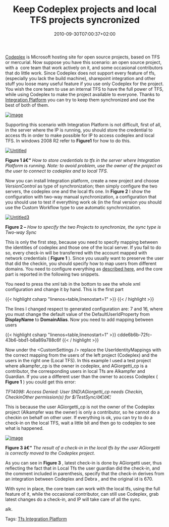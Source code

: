 ﻿---
title: "Keep Codeplex projects and local TFS projects syncronized"
description: ""
date: 2010-09-30T07:00:37+02:00
draft: false
tags: [Tfs]
categories: [Team Foundation Server]
---
[Codeplex](http://www.codeplex.com/) is Microsoft hosting site for open source projects, based on TFS or mercurial. Now suppose you have this scenario: an open source project, with a  core team that work actively on it, and some occasional contributors that do little work. Since Codeplex does not support every feature of tfs, (especially you lack the build machine), sharepoint integration and other stuff you loose many useful feature if you use only Codeplex for the project. You wish the core team to use an internal TFS to have the full power of TFS, while using Codeplex to make the project available to everyone. Thanks to [Integration Platform](http://tfsintegration.codeplex.com/) you can try to keep them synchronized and use the best of both of them.

[![image](https://www.codewrecks.com/blog/wp-content/uploads/2010/09/image_thumb.png "image")](https://www.codewrecks.com/blog/wp-content/uploads/2010/09/image.png)

Supporting this scenario with Integration Platform is not difficult, first of all, in the server where the IP is running, you should store the credential to access tfs in order to make possible for IP to access codeplex and local TFS. In windows 2008 R2 refer to  **Figure1** for how to do this.

[![Untitled](https://www.codewrecks.com/blog/wp-content/uploads/2010/09/Untitled_thumb.png "Untitled")](https://www.codewrecks.com/blog/wp-content/uploads/2010/09/Untitled.png)

 **Figure 1 â€“** *How to store credentials to tfs in the server where Integration Platform is running. Note: to avoid problem, use the owner of the project as the user to connect to codeplex and to local TFS.*

Now you can install Integration platform, create a new project and choose *VersionControl* as type of synchronization; then simply configure the two servers, the codeplex one and the local tfs one. In  **Figure 2** I show the configuration with two-way manual synchronization, a configuration that you should use to test if everything work ok (in the final version you should use the Custom Workflow type to use automatic synchronization.

[![Untitled3](https://www.codewrecks.com/blog/wp-content/uploads/2010/09/Untitled3_thumb.png "Untitled3")](https://www.codewrecks.com/blog/wp-content/uploads/2010/09/Untitled3.png)

 **Figure 2 –** *How to specify the two Projects to synchronize, the sync type is Two-way Sync*

This is only the first step, because you need to specify mapping between the identities of codeplex and those one of the local server. If you fail to do so, every check-in will be transferred with the account mapped with network credentials ( **Figure 1** ). Since you usually want to preserve the user that did the checkin, you should specify how to map users from different domains. You need to configure everything as [described here](http://blogs.msdn.com/b/willy-peter_schaub/archive/2010/04/10/tfs-integration-platform-what-is-the-lookup-service-q-a-27.aspx), and the core part is reported in the following two snippets.

You need to press the xml tab in the bottom to see the whole xml configuration and change it by hand. This is the first part

{{< highlight csharp "linenos=table,linenostart=1" >}}
<SessionGroup CreationTime="2010-08-12T09:13:42.667+02:00" FriendlyName="Dexter" SessionGroupGUID="a728f99b-2a6b-4848-ae98-61079b894e1e" Creator="DEBRA\Administrator" SyncIntervalInSeconds="0" SyncDurationInMinutes="0">
<MigrationSources>
<MigrationSource InternalUniqueId="639ced1e-8037-4e2e-a86f-37a11a8d0ab7" FriendlyName="tfs.codeplex.com (VC)" ServerIdentifier="81fbe566-5dc4-48c1-bdea-7421811ca204" ServerUrl="https://tfs.codeplex.com/tfs/tfs05" SourceIdentifier="dexterblogengine" ProviderReferenceName="febc091f-82a2-449e-aed8-133e5896c47a">
<Settings>
<Addins />
<UserIdentityLookup />
<DefaultUserIdProperty UserIdPropertyName="DomainAlias" />
</Settings>
<CustomSettings />
<StoredCredential />
</MigrationSource>
<MigrationSource InternalUniqueId="8b5130fa-a39f-4953-95fb-deaf87ea1767" FriendlyName="debra (VC)" ServerIdentifier="cef14234-e6ab-48ca-8acc-aa69c35bef17" ServerUrl="http://debra:8080/tfs/dexter" SourceIdentifier="DexterTest2" ProviderReferenceName="febc091f-82a2-449e-aed8-133e5896c47a">
<Settings>
<Addins />
<UserIdentityLookup />
<DefaultUserIdProperty UserIdPropertyName="DomainAlias" />
</Settings>
<CustomSettings />
<StoredCredential />
</MigrationSource>
</MigrationSources>
{{< / highlight >}}

The lines I changed respect to generated configuration are: 7 and 16, where you must change the default value of the DefaultUserIdProperty from  **DisplayName** to  **DomainAlias**. Now you need to add mapping between users

{{< highlight csharp "linenos=table,linenostart=1" >}}
<WorkFlowType Frequency="ContinuousAutomatic" DirectionOfFlow="Bidirectional" SyncContext="Disabled" />
<CustomSettings />
<UserIdentityMappings EnableValidation="false">
<UserIdentityLookupAddins>
<UserIdentityLookupAddin>cdde6b6b-72fc-43b6-bbd1-b8a89a788c6f</UserIdentityLookupAddin>
</UserIdentityLookupAddins>
<AliasMappings DirectionOfMapping="LeftToRight">
<AliasMapping Left="alkampfer_cp" Right="alkampfer" MappingRule="SimpleReplacement" />
<AliasMapping Left="AGiorgetti_cp" Right="guardian" MappingRule="SimpleReplacement" />
</AliasMappings>
<AliasMappings DirectionOfMapping="RightToLeft">
<AliasMapping Left="alkampfer_cp" Right="alkampfer" MappingRule="SimpleReplacement" />
<AliasMapping Left="AGiorgetti_cp" Right="guardian" MappingRule="SimpleReplacement" />
</AliasMappings>
<DomainMappings DirectionOfMapping="LeftToRight">
<DomainMapping Left="SND" Right="Debra" MappingRule="SimpleReplacement" />
</DomainMappings>
<DomainMappings DirectionOfMapping="RightToLeft">
<DomainMapping Left="SND" Right="Debra" MappingRule="SimpleReplacement" />
</DomainMappings>
</UserIdentityMappings>
{{< / highlight >}}

Now under the &lt;CustomSettings /&gt; replace the UserIdentityMappings with the correct mapping from the users of the left project (Codeplex) and the users in the right one (Local TFS). In this example I used a test project where alkampfer\_cp is the owner in codeplex, and AGiorgetti\_cp is a contributor, the corresponding users in local Tfs are Alkampfer and Guardian. If you use a different user than the owner to access Codeplex ( **Figure 1** ) you could get this error:

*TF14098: Access Denied: User SND\AGiorgetti\_cp needs Checkin, CheckinOther permission(s) for $/TestSync/â€¦â€¦*

This is because the user AGiorgetti\_cp is not the owner of the Codeplex project (Alkampfer was the owner) is only a contributor, so he cannot do a checkin on behalf on other user. If everything is ok, you can try to do a check-in on the local TFS, wait a little bit and then go to codeplex to see what is happened.

[![image](https://www.codewrecks.com/blog/wp-content/uploads/2010/09/image_thumb1.png "image")](https://www.codewrecks.com/blog/wp-content/uploads/2010/09/image1.png)

 **Figure 3 â€“** *The result of a check-in in the local tfs by the user AGiorgetti is correctly moved to the Codeplex project.*

As you can see in  **Figure 3** , latest check-in is done by AGiorgetti user, thus reflecting the fact that in Local Tfs the user guardian did the check-in, and the comment included in parenthesis, specify that the check-in derives from an integration between Codeplex and Debra , and the original id is 670.

With sync in place, the core team can work with the local tfs, using the full feature of it, while the occasional contributor, can still use Codeplex, grab latest changes do a check-in, and IP will take care of all the sync.

alk.

Tags: [Tfs Integration Platform](http://technorati.com/tag/Tfs%20Integration%20Platform)

